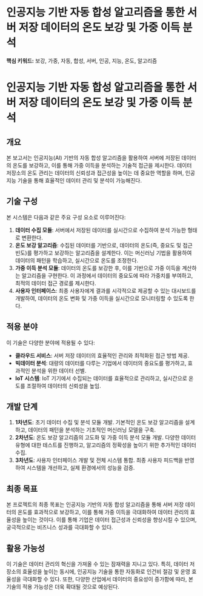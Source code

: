 # 인공지능 기반 자동 합성 알고리즘을 통한 서버 저장 데이터의 온도 보강 및 가중 이득 분석
**핵심 키워드:** 보강, 가중, 자동, 합성, 서버, 인공, 지능, 온도, 알고리즘

# 인공지능 기반 자동 합성 알고리즘을 통한 서버 저장 데이터의 온도 보강 및 가중 이득 분석

## 개요
본 보고서는 인공지능(AI) 기반의 자동 합성 알고리즘을 활용하여 서버에 저장된 데이터의 온도를 보강하고, 이를 통해 가중 이득을 분석하는 기술적 접근을 제시한다. 데이터 저장소의 온도 관리는 데이터의 신뢰성과 접근성을 높이는 데 중요한 역할을 하며, 인공지능 기술을 통해 효율적인 데이터 관리 및 분석이 가능해진다.

## 기술 구성
본 시스템은 다음과 같은 주요 구성 요소로 이루어진다:
1. **데이터 수집 모듈**: 서버에서 저장된 데이터를 실시간으로 수집하여 분석 가능한 형태로 변환한다.
2. **온도 보강 알고리즘**: 수집된 데이터를 기반으로, 데이터의 온도(즉, 중요도 및 접근 빈도)를 평가하고 보강하는 알고리즘을 설계한다. 이는 머신러닝 기법을 활용하여 데이터의 패턴을 학습하고, 실시간으로 온도를 조정한다.
3. **가중 이득 분석 모듈**: 데이터의 온도를 보강한 후, 이를 기반으로 가중 이득을 계산하는 알고리즘을 구현한다. 이 과정에서 데이터의 중요도에 따라 가중치를 부여하고, 최적의 데이터 접근 경로를 제시한다.
4. **사용자 인터페이스**: 최종 사용자에게 결과를 시각적으로 제공할 수 있는 대시보드를 개발하여, 데이터의 온도 변화 및 가중 이득을 실시간으로 모니터링할 수 있도록 한다.

## 적용 분야
이 기술은 다양한 분야에 적용될 수 있다:
- **클라우드 서비스**: 서버 저장 데이터의 효율적인 관리와 최적화된 접근 방법 제공.
- **빅데이터 분석**: 대량의 데이터를 다루는 기업에서 데이터의 중요도를 평가하고, 효과적인 분석을 위한 데이터 선별.
- **IoT 시스템**: IoT 기기에서 수집되는 데이터를 효율적으로 관리하고, 실시간으로 온도를 조절하여 데이터의 신뢰성을 높임.

## 개발 단계
1. **1차년도**: 초기 데이터 수집 및 분석 모듈 개발. 기본적인 온도 보강 알고리즘을 설계하고, 데이터의 패턴을 분석하는 기초적인 머신러닝 모델을 구축.
2. **2차년도**: 온도 보강 알고리즘의 고도화 및 가중 이득 분석 모듈 개발. 다양한 데이터 유형에 대한 테스트를 진행하고, 알고리즘의 정확성을 높이기 위한 추가적인 데이터 수집.
3. **3차년도**: 사용자 인터페이스 개발 및 전체 시스템 통합. 최종 사용자 피드백을 반영하여 시스템을 개선하고, 실제 환경에서의 성능을 검증.

## 최종 목표
본 프로젝트의 최종 목표는 인공지능 기반의 자동 합성 알고리즘을 통해 서버 저장 데이터의 온도를 효과적으로 보강하고, 이를 통해 가중 이득을 극대화하여 데이터 관리의 효율성을 높이는 것이다. 이를 통해 기업은 데이터 접근성과 신뢰성을 향상시킬 수 있으며, 궁극적으로는 비즈니스 성과를 극대화할 수 있다.

## 활용 가능성
이 기술은 데이터 관리의 혁신을 가져올 수 있는 잠재력을 지니고 있다. 특히, 데이터 저장소의 효율성을 높이는 동시에, 인공지능 기술을 통한 자동화로 인건비 절감 및 운영 효율성을 극대화할 수 있다. 또한, 다양한 산업에서 데이터의 중요성이 증가함에 따라, 본 기술의 적용 가능성은 더욱 확대될 것으로 예상된다.